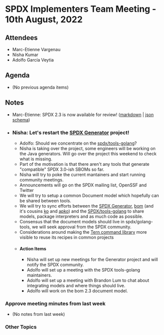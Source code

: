 # SPDX Implementers Team Meeting - 10th August, 2022

## Attendees
* Marc-Etienne Vargenau
* Nisha Kumar
* Adolfo García Veytia

## Agenda
* (No previous agenda items)

## Notes

* Marc-Etienne: SPDX 2.3 is now available for review! ([markdown](https://github.com/spdx/spdx-spec/tree/development/v2.3/chapters) | [json schema](https://github.com/spdx/spdx-spec/blob/development/v2.3/schemas/spdx-schema.json))
* ### Nisha: Let's restart the [SPDX Generator](https://github.com/opensbom-generator/spdx-sbom-generator) project!
    * Adolfo: Should we concentrate on the [spdx/tools-golang](https://github.com/spdx/tools-golang)?
    * Nisha is taking over the project, some engineers will be working on the Java generators. Will go over the project this weekend to check what is missing.
    * Part of the motivation is that there aren't any tools that generate "compatible" SPDX 3.0-ish SBOMs so far.
    * Nisha will try to poke the current mantainers and start running community meetings.
    * Announcements will go on the SPDX mailing list, OpenSSF and Twitter
    * We will try to setup a common Document model which hopefully can be shared between tools.
    * We will try to sync efforts between the [SPDX Generator](https://github.com/opensbom-generator/spdx-sbom-generator), [bom](https://github.com/kubernetes-sigs/bom) (and it's cousins [ko](https://github.com/google/ko) and [apko](http://github.com/chainguard-dev/apko)) and the [SPDX/tools-golang](https://github.com/spdx/tools-golang) to share models, package interpreters and as much code as possible.
    * Consensus that the document models should live in spdx/golang-tools, we will seek approval from the SPDX community.
    * Considerations around making the [Tern command library](https://github.com/tern-tools/tern/blob/main/tern/analyze/default/command_lib/base.yml) more visible to reuse its recipes in common projects
    * #### Action Items
        * Nisha will set up new meetings for the Generator project and will notify the SPDX community.
        * Adolfo will set up a meeting with the SPDX tools-golang maintainers.
        * Adolfo will set up a meeting with Brandon Lum to chat about integrating models and where things should live.
        * Adolfo will work on the bom 2.3 document model.

### Approve meeting minutes from last week
*  (No notes from last week)

### Other Topics
